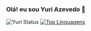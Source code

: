 ### Olá! eu sou Yuri Azevedo 👋

![Yuri Status](https://github-readme-stats.vercel.app/api?username=Projectyuuri07&show_icons=true&theme=Dracula)
[![Top Linguagens](https://github-readme-stats.vercel.app/api/top-langs/?username=Projectyuuri07&layout=compact)](https://github.com/anuraghazra/github-readme-stats)
